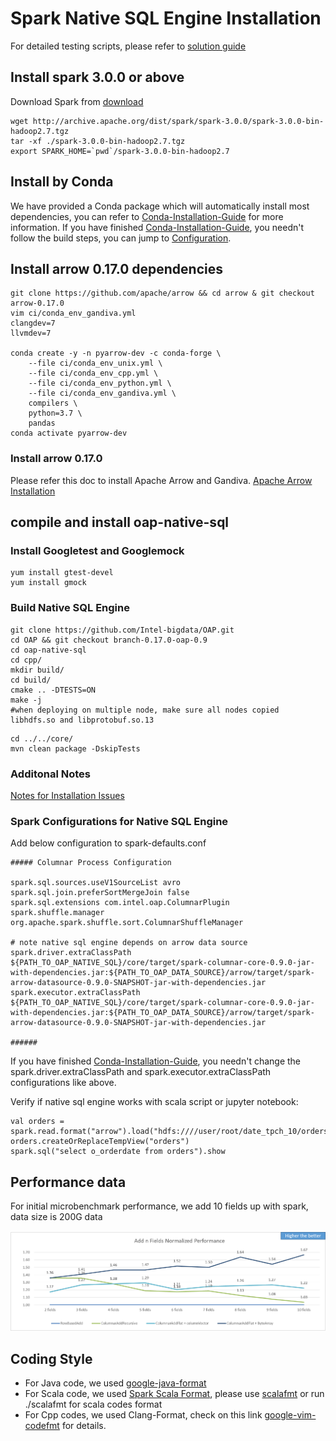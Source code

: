 # Spark Native SQL Engine Installation

For detailed testing scripts, please refer to [solution guide](https://github.com/Intel-bigdata/Solution_navigator/tree/master/nativesql)

## Install spark 3.0.0 or above

Download Spark from [download](https://spark.apache.org/downloads.html)

```
wget http://archive.apache.org/dist/spark/spark-3.0.0/spark-3.0.0-bin-hadoop2.7.tgz
tar -xf ./spark-3.0.0-bin-hadoop2.7.tgz
export SPARK_HOME=`pwd`/spark-3.0.0-bin-hadoop2.7
```

## Install by Conda 
We have provided a Conda package which will automatically install most dependencies, you can refer to [Conda-Installation-Guide](../../docs/Conda-Installation-Guide.md) for more information. If you have finished [Conda-Installation-Guide](../../docs/Conda-Installation-Guide.md), you needn't  follow the build steps, you can jump to [Configuration](#spark-configurations-for-native-sql-engine).


## Install arrow 0.17.0 dependencies

```
git clone https://github.com/apache/arrow && cd arrow & git checkout arrow-0.17.0
vim ci/conda_env_gandiva.yml 
clangdev=7
llvmdev=7

conda create -y -n pyarrow-dev -c conda-forge \
    --file ci/conda_env_unix.yml \
    --file ci/conda_env_cpp.yml \
    --file ci/conda_env_python.yml \
    --file ci/conda_env_gandiva.yml \
    compilers \
    python=3.7 \
    pandas
conda activate pyarrow-dev
```

### Install arrow 0.17.0

Please refer this doc to install Apache Arrow and Gandiva.
[Apache Arrow Installation](/oap-native-sql/resource/ApacheArrowInstallation.md)

## compile and install oap-native-sql

### Install Googletest and Googlemock

``` shell
yum install gtest-devel
yum install gmock
```

### Build Native SQL Engine

``` shell
git clone https://github.com/Intel-bigdata/OAP.git
cd OAP && git checkout branch-0.17.0-oap-0.9
cd oap-native-sql
cd cpp/
mkdir build/
cd build/
cmake .. -DTESTS=ON
make -j
#when deploying on multiple node, make sure all nodes copied libhdfs.so and libprotobuf.so.13
```

``` shell
cd ../../core/
mvn clean package -DskipTests
```

### Additonal Notes
[Notes for Installation Issues](/oap-native-sql/resource/InstallationNotes.md)
  

### Spark Configurations for Native SQL Engine

Add below configuration to spark-defaults.conf

```
##### Columnar Process Configuration

spark.sql.sources.useV1SourceList avro
spark.sql.join.preferSortMergeJoin false
spark.sql.extensions com.intel.oap.ColumnarPlugin
spark.shuffle.manager org.apache.spark.shuffle.sort.ColumnarShuffleManager

# note native sql engine depends on arrow data source
spark.driver.extraClassPath ${PATH_TO_OAP_NATIVE_SQL}/core/target/spark-columnar-core-0.9.0-jar-with-dependencies.jar:${PATH_TO_OAP_DATA_SOURCE}/arrow/target/spark-arrow-datasource-0.9.0-SNAPSHOT-jar-with-dependencies.jar
spark.executor.extraClassPath ${PATH_TO_OAP_NATIVE_SQL}/core/target/spark-columnar-core-0.9.0-jar-with-dependencies.jar:${PATH_TO_OAP_DATA_SOURCE}/arrow/target/spark-arrow-datasource-0.9.0-SNAPSHOT-jar-with-dependencies.jar

######
```
If you have finished [Conda-Installation-Guide](../../docs/Conda-Installation-Guide.md), you needn't change the spark.driver.extraClassPath and spark.executor.extraClassPath configurations  like above.
                                                                                                     
Verify if native sql engine works with scala script or jupyter notebook:
```
val orders = spark.read.format("arrow").load("hdfs:////user/root/date_tpch_10/orders")
orders.createOrReplaceTempView("orders")
spark.sql("select o_orderdate from orders").show
```

## Performance data

For initial microbenchmark performance, we add 10 fields up with spark, data size is 200G data

![Performance](/oap-native-sql/resource/performance.png)

## Coding Style

* For Java code, we used [google-java-format](https://github.com/google/google-java-format)
* For Scala code, we used [Spark Scala Format](https://github.com/apache/spark/blob/master/dev/.scalafmt.conf), please use [scalafmt](https://github.com/scalameta/scalafmt) or run ./scalafmt for scala codes format
* For Cpp codes, we used Clang-Format, check on this link [google-vim-codefmt](https://github.com/google/vim-codefmt) for details.
